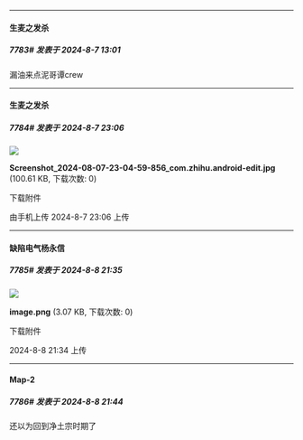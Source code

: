 ﻿
*****

####  生麦之发杀  
##### 7783#       发表于 2024-8-7 13:01

漏油来点泥哥谭crew


*****

####  生麦之发杀  
##### 7784#       发表于 2024-8-7 23:06

<img src="https://img.saraba1st.com/forum/202408/07/230600noocztmpxtghemtk.jpg" referrerpolicy="no-referrer">

<strong>Screenshot_2024-08-07-23-04-59-856_com.zhihu.android-edit.jpg</strong> (100.61 KB, 下载次数: 0)

下载附件

由手机上传
2024-8-7 23:06 上传


*****

####  缺陷电气杨永信  
##### 7785#       发表于 2024-8-8 21:35

<img src="https://img.saraba1st.com/forum/202408/08/213457c71zdzvllj98dp7d.png" referrerpolicy="no-referrer">

<strong>image.png</strong> (3.07 KB, 下载次数: 0)

下载附件

2024-8-8 21:34 上传


*****

####  Map-2  
##### 7786#       发表于 2024-8-8 21:44

还以为回到净土宗时期了

